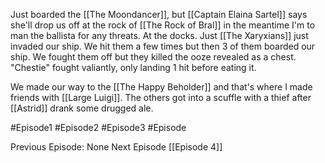 Just boarded the [[The Moondancer]], but [[Captain Elaina Sartel]] says she'll drop us off at the rock of [[The Rock of Bral]] in the meantime I'm to man the ballista for any threats. At the docks. Just [[The Xaryxians]] just invaded our ship. We hit them a few times but then 3 of them boarded our ship. We fought them off but they killed the ooze revealed as a chest. "Chestie" fought valiantly, only landing 1 hit before eating it.

We made our way to the [[The Happy Beholder]] and that's where I made friends with [[Large Luigi]]. The others got into a scuffle with a thief after [[Astrid]] drank some drugged ale. 

#Episode1 #Episode2 #Episode3 #Episode

Previous Episode: None
Next Episode [[Episode 4]]

